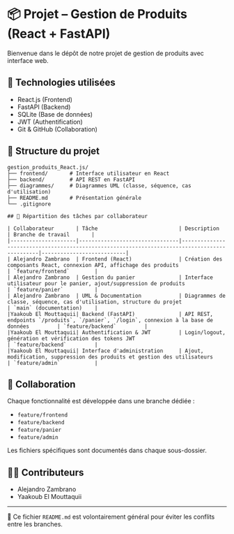
# 📦 Projet – Gestion de Produits (React + FastAPI)

Bienvenue dans le dépôt de notre projet de gestion de produits avec interface web.

## 🧩 Technologies utilisées

- React.js (Frontend)
- FastAPI (Backend)
- SQLite (Base de données)
- JWT (Authentification)
- Git & GitHub (Collaboration)

## 📁 Structure du projet

```
gestion_produits_React.js/
├── frontend/       # Interface utilisateur en React
├── backend/        # API REST en FastAPI
├── diagrammes/     # Diagrammes UML (classe, séquence, cas d'utilisation)
├── README.md       # Présentation générale
└── .gitignore

## 👥 Répartition des tâches par collaborateur

| Collaborateur       | Tâche                          | Description                                                                                  | Branche de travail       |
|---------------------|--------------------------------|----------------------------------------------------------------------------------------------|---------------------------|
| Alejandro Zambrano  | Frontend (React)               | Création des composants React, connexion API, affichage des produits                         | `feature/frontend`        |
| Alejandro Zambrano  | Gestion du panier              | Interface utilisateur pour le panier, ajout/suppression de produits                          | `feature/panier`          |
| Alejandro Zambrano  | UML & Documentation            | Diagrammes de classe, séquence, cas d'utilisation, structure du projet                       | `main` (documentation)    |
|Yaakoub El Mouttaquii| Backend (FastAPI)              | API REST, endpoints `/produits`, `/panier`, `/login`, connexion à la base de données         | `feature/backend`         |
|Yaakoub El Mouttaquii| Authentification & JWT         | Login/logout, génération et vérification des tokens JWT                                      | `feature/backend`         |
|Yaakoub El Mouttaquii| Interface d'administration     | Ajout, modification, suppression des produits et gestion des utilisateurs                    | `feature/admin`           |

```

## 🚧 Collaboration

Chaque fonctionnalité est développée dans une branche dédiée :
- `feature/frontend`
- `feature/backend`
- `feature/panier`
- `feature/admin`

Les fichiers spécifiques sont documentés dans chaque sous-dossier.

## 🧑‍💻 Contributeurs

- Alejandro Zambrano
- Yaakoub El Mouttaquii

---

📌 Ce fichier `README.md` est volontairement général pour éviter les conflits entre les branches.
